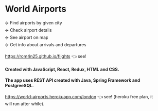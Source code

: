 # World Airports

:airplane: Find airports by given city <br>
:airplane: Check airport details <br>
:airplane: See airport on map<br>
:airplane: Get info about arrivals and departures <br>

https://rom4n25.github.io/flights  :point_left: see!

#### Created with JavaScript, React, Redux, HTML and CSS.

#### The app uses REST API created with Java, Spring Framework and PostgreeSQL.

https://world-airports.herokuapp.com/london  :point_left: see! (heroku free plan, it will run after while).
